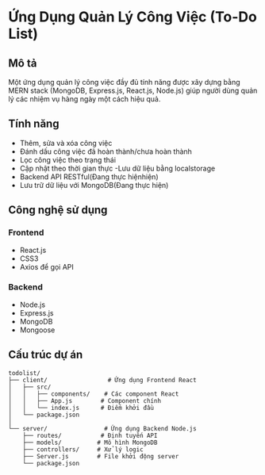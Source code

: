 # Ứng Dụng Quản Lý Công Việc (To-Do List)

## Mô tả
Một ứng dụng quản lý công việc đầy đủ tính năng được xây dựng bằng MERN stack (MongoDB, Express.js, React.js, Node.js) giúp người dùng quản lý các nhiệm vụ hàng ngày một cách hiệu quả.

## Tính năng
- Thêm, sửa và xóa công việc
- Đánh dấu công việc đã hoàn thành/chưa hoàn thành
- Lọc công việc theo trạng thái
- Cập nhật theo thời gian thực
-Lưu dữ liệu bằng localstorage
- Backend API RESTful(Đang thực hiệnhiện)
- Lưu trữ dữ liệu với MongoDB(Đang thực hiện)

## Công nghệ sử dụng
### Frontend
- React.js
- CSS3
- Axios để gọi API

### Backend
- Node.js
- Express.js
- MongoDB
- Mongoose

## Cấu trúc dự án
```
todolist/
├── client/                 # Ứng dụng Frontend React
│   ├── src/
│   │   ├── components/    # Các component React
│   │   ├── App.js        # Component chính
│   │   └── index.js      # Điểm khởi đầu
│   └── package.json
│
└── server/                # Ứng dụng Backend Node.js
    ├── routes/           # Định tuyến API
    ├── models/          # Mô hình MongoDB
    ├── controllers/     # Xử lý logic
    ├── Server.js        # File khởi động server
    └── package.json
```



